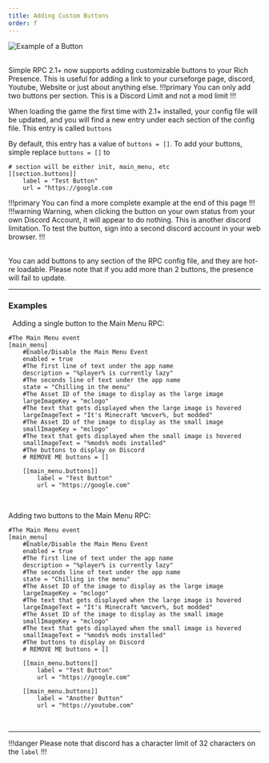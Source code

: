```yaml
---
title: Adding Custom Buttons
order: f
---
```

![Example of a Button](../img/buttons.png)

&nbsp;  
Simple RPC 2.1+ now supports adding customizable buttons to your Rich Presence. This is useful for adding a link to your curseforge page, discord, Youtube, Website or just about anything else.
!!!primary
You can only add two buttons per section. This is a Discord Limit and not a mod limit
!!!
&nbsp;  

When loading the game the first time with 2.1+ installed, your config file will be updated, and you will find a new entry under each section of the config file. This entry is called `buttons`

By default, this entry has a value of `buttons = []`. To add your buttons, simple replace `buttons = []` to

```
# section will be either init, main_menu, etc
[[section.buttons]]
	label = "Test Button"
	url = "https://google.com
```
!!!primary
You can find a more complete example at the end of this page
!!!
!!!warning
Warning, when clicking the button on your own status from your own Discord Account, it will appear to do nothing. This is another discord limitation. To test the button, sign into a second discord account in your web browser.
!!!

&nbsp;  
You can add buttons to any section of the RPC config file, and they are hot-re loadable. Please note that if you add more than 2 buttons, the presence will fail to update.
&nbsp;  
___

### Examples
&nbsp;
Adding a single button to the Main Menu RPC:
```
#The Main Menu event
[main_menu]
	#Enable/Disable the Main Menu Event
	enabled = true
	#The first line of text under the app name
	description = "%player% is currently lazy"
	#The seconds line of text under the app name
	state = "Chilling in the menu"
	#The Asset ID of the image to display as the large image
	largeImageKey = "mclogo"
	#The text that gets displayed when the large image is hovered
	largeImageText = "It's Minecraft %mcver%, but modded"
	#The Asset ID of the image to display as the small image
	smallImageKey = "mclogo"
	#The text that gets displayed when the small image is hovered
	smallImageText = "%mods% mods installed"
	#The buttons to display on Discord
	# REMOVE ME buttons = []
	
	[[main_menu.buttons]]
		label = "Test Button"
		url = "https://google.com"
```
&nbsp;  

Adding two buttons to the Main Menu RPC:
```
#The Main Menu event
[main_menu]
	#Enable/Disable the Main Menu Event
	enabled = true
	#The first line of text under the app name
	description = "%player% is currently lazy"
	#The seconds line of text under the app name
	state = "Chilling in the menu"
	#The Asset ID of the image to display as the large image
	largeImageKey = "mclogo"
	#The text that gets displayed when the large image is hovered
	largeImageText = "It's Minecraft %mcver%, but modded"
	#The Asset ID of the image to display as the small image
	smallImageKey = "mclogo"
	#The text that gets displayed when the small image is hovered
	smallImageText = "%mods% mods installed"
	#The buttons to display on Discord
	# REMOVE ME buttons = []
	
	[[main_menu.buttons]]
		label = "Test Button"
		url = "https://google.com"

	[[main_menu.buttons]]
		label = "Another Button"
		url = "https://youtube.com"
```
&nbsp;
___
!!!danger
Please note that discord has a character limit of 32 characters on the `label`
!!!
